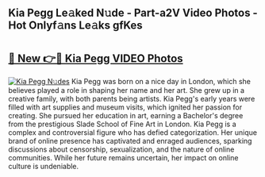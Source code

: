 ## Kia Pegg Le𝚊ked N𝚞de - Part-a2V Video Photos - Hot Onlyf𝚊ns Le𝚊ks gfKes

# <h2><a href="http://ab50840.deff.icu/?id=Kia+Pegg">🔗 New 👉🔴 Kia Pegg VIDEO Photos</a></h2>

[![Kia Pegg N𝚞des](https://i.imgur.com/rIISA9y.gif)](http://ab50840.deff.icu/?id=Kia+Pegg)
Kia Pegg was born on a nice day in London, which she believes played a role in shaping her name and her art. She grew up in a creative family, with both parents being artists. Kia Pegg's early years were filled with art supplies and museum visits, which ignited her passion for creating. She pursued her education in art, earning a Bachelor's degree from the prestigious Slade School of Fine Art in London. Kia Pegg is a complex and controversial figure who has defied categorization. Her unique brand of online presence has captivated and enraged audiences, sparking discussions about censorship, sexualization, and the nature of online communities. While her future remains uncertain, her impact on online culture is undeniable.
